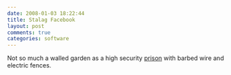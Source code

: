 ```yaml
---
date: 2008-01-03 18:22:44
title: Stalag Facebook
layout: post
comments: true
categories: software
---
```

Not so much a walled garden as a high security
[prison](http://scobleizer.com/2008/01/03/ive-been-kicked-off-of-facebook/)
with barbed wire and electric fences.
